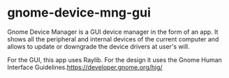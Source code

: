 # gnome-device-mng-gui
Gnome Device Manager is a GUI device manager in the form of an app. It shows all the peripheral and internal devices of the current computer and allows to update or downgrade the device drivers at user's will.

For the GUI, this app uses Raylib.
For the design it uses the Gnome Human Interface Guidelines.https://developer.gnome.org/hig/

